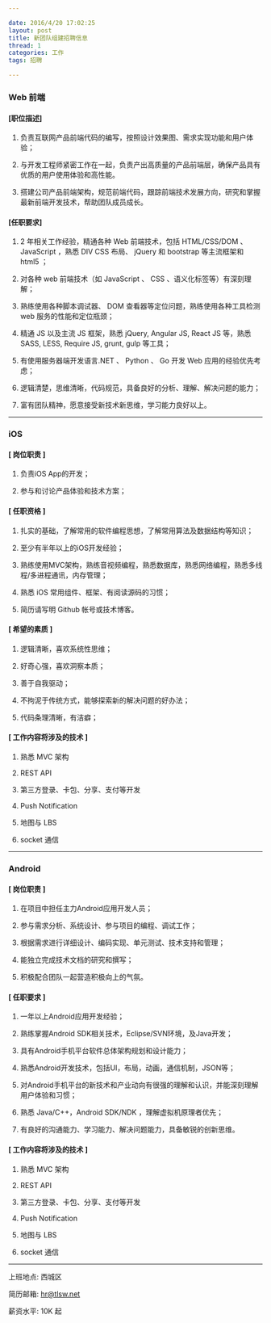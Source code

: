 ```yaml
---

date: 2016/4/20 17:02:25 
layout: post
title: 新团队组建招聘信息
thread: 1
categories: 工作
tags: 招聘

---
```


### **Web 前端**

#### [职位描述] 

1. 负责互联网产品前端代码的编写，按照设计效果图、需求实现功能和用户体验； 

2. 与开发工程师紧密工作在一起，负责产出高质量的产品前端层，确保产品具有优质的用户使用体验和高性能。
 
3. 搭建公司产品前端架构，规范前端代码，跟踪前端技术发展方向，研究和掌握最新前端开发技术，帮助团队成员成长。 

#### [任职要求] 

1. 2 年相关工作经验，精通各种 Web 前端技术，包括 HTML/CSS/DOM 、 JavaScript ，熟悉 DIV CSS 布局、 jQuery 和 bootstrap 等主流框架和 html5 ； 

2. 对各种 web 前端技术（如 JavaScript 、 CSS 、语义化标签等）有深刻理解； 

3. 熟练使用各种脚本调试器、 DOM 查看器等定位问题，熟练使用各种工具检测 web 服务的性能和定位瓶颈； 

4. 精通 JS 以及主流 JS 框架，熟悉 jQuery, Angular JS, React JS 等，熟悉 SASS, LESS, Require JS, grunt, gulp 等工具； 

5. 有使用服务器端开发语言.NET 、 Python 、 Go 开发 Web 应用的经验优先考虑； 

6. 逻辑清楚，思维清晰，代码规范，具备良好的分析、理解、解决问题的能力； 

7. 富有团队精神，愿意接受新技术新思维，学习能力良好以上。 

***

### **iOS**

#### [ 岗位职责 ]

1. 负责iOS App的开发；

2. 参与和讨论产品体验和技术方案；

#### [ 任职资格 ]

1. 扎实的基础，了解常用的软件编程思想，了解常用算法及数据结构等知识；

2. 至少有半年以上的iOS开发经验；

3. 熟练使用MVC架构，熟练音视频编程，熟悉数据库，熟悉网络编程，熟悉多线程/多进程通讯，内存管理；

4. 熟悉 iOS 常用组件、框架、有阅读源码的习惯；

5. 简历请写明 Github 帐号或技术博客。

#### [ 希望的素质 ]

1. 逻辑清晰，喜欢系统性思维；

2. 好奇心强，喜欢洞察本质；

3. 善于自我驱动；

4. 不拘泥于传统方式，能够探索新的解决问题的好办法；

5. 代码条理清晰，有洁癖；

#### [ 工作内容将涉及的技术 ]

1. 熟悉 MVC 架构

2. REST API

3. 第三方登录、卡包、分享、支付等开发

4. Push Notification

5. 地图与 LBS

6. socket 通信

***

### **Android**

#### [ 岗位职责 ]

1. 在项目中担任主力Android应用开发人员；

2. 参与需求分析、系统设计、参与项目的编程、调试工作；

3. 根据需求进行详细设计、编码实现、单元测试、技术支持和管理；

4. 能独立完成技术文档的研究和撰写；

5. 积极配合团队一起营造积极向上的气氛。

#### [ 任职要求 ]

1. 一年以上Android应用开发经验；

2. 熟练掌握Android SDK相关技术，Eclipse/SVN环境，及Java开发；

3. 具有Android手机平台软件总体架构规划和设计能力；

4. 熟悉Android开发技术，包括UI，布局，动画，通信机制，JSON等；

5. 对Android手机平台的新技术和产业动向有很强的理解和认识，并能深刻理解用户体验和习惯；

6. 熟悉 Java/C++，Android SDK/NDK ，理解虚拟机原理者优先；

7. 有良好的沟通能力、学习能力、解决问题能力，具备敏锐的创新思维。

#### [ 工作内容将涉及的技术 ]

1. 熟悉 MVC 架构

2. REST API

3. 第三方登录、卡包、分享、支付等开发

4. Push Notification

5. 地图与 LBS

6. socket 通信

***

上班地点: 西城区

简历邮箱: hr@tlsw.net

薪资水平: 10K 起